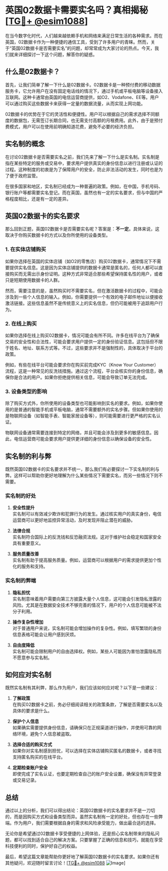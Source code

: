 # 英国02数据卡需要实名吗？真相揭秘[[TG💪+ @esim1088](https://t.me/s/esim1088)]

在当今数字化时代，人们越来越依赖手机和网络来满足日常生活的各种需求。而在英国，02数据卡作为一种便捷的通信工具，受到了许多用户的青睐。然而，关于“英国02数据卡是否需要实名”的问题，却常常成为大家讨论的热点。今天，我们就来详细探讨一下这个问题，解答你的疑惑。

## 什么是02数据卡？

首先，让我们简单了解一下什么是02数据卡。02数据卡是一种预付费的移动数据服务卡，它允许用户在没有固定电话线的情况下，通过手机或平板电脑等设备接入互联网。这种卡通常由英国的电信运营商提供，如O2、Vodafone、EE等。用户可以通过购买这些数据卡来获得一定量的数据流量，从而实现上网功能。

02数据卡的优势在于它的灵活性和便捷性。用户可以根据自己的需求选择不同额度的数据包，无需签订长期合同，也无需支付高额的月租费用。此外，由于是预付费模式，用户可以在使用前明确知道花费，避免不必要的经济负担。

## 实名制的概念

在讨论02数据卡是否需要实名之前，我们先来了解一下什么是实名制。实名制是指在某些特定的服务或交易中，要求用户提供真实的身份信息以进行注册或认证的过程。这种制度的初衷是为了保障用户的安全，防止非法活动的发生，同时也是为了便于政府监管。

在很多国家和地区，实名制已经成为一种普遍的政策。例如，在中国，手机号码、银行账户等都需要实名登记。而在英国，虽然也有一定的实名要求，但与中国的严格程度相比，还是有一定的差异。

## 英国02数据卡的实名要求

那么回到正题，英国02数据卡是否需要实名呢？答案是：**不一定**。具体来说，这取决于你购买数据卡的方式以及你所使用的设备类型。

### 1. 在实体店铺购买

如果你选择在英国的实体店铺（如O2的零售店）购买02数据卡，通常情况下不需要提供实名信息。这是因为实体店铺提供的数据卡通常是匿名的，任何人都可以直接购买而无需出示身份证明。这种方式非常适合那些希望保持匿名性的用户，或者只是短期使用数据卡的人群。

然而，需要注意的是，虽然购买时不需要实名，但在激活数据卡的过程中，可能会涉及到一些个人信息的输入。例如，你需要提供一个有效的电子邮件地址以便接收激活链接。这些信息虽然不是传统意义上的实名信息，但仍可能被用于追踪用户行为。

### 2. 在线上购买

如果你选择在线上购买02数据卡，情况可能会有所不同。许多在线平台为了确保交易的安全性和合法性，可能会要求用户提供一定的身份验证信息。这包括但不限于姓名、地址、联系方式等。不过，这些要求并不是强制性的，具体取决于平台的政策。

例如，有些在线平台可能会要求你在购买前完成KYC（Know Your Customer）流程，这是一种常见的反洗钱措施。通过这个流程，平台会核实你的身份信息，确保你是合法的用户。如果你拒绝提供相关信息，可能会导致订单无法完成。

### 3. 设备类型的影响

除了购买方式外，你所使用的设备类型也可能影响到实名的要求。例如，如果你使用的是普通的智能手机或平板电脑，通常不需要额外的实名步骤。但如果你使用的是物联网设备（如智能手表、智能家居设备等），则可能需要进行更严格的实名认证。

物联网设备通常需要连接到特定的网络，并且可能会涉及到更多的敏感信息。因此，电信运营商可能会要求用户提供更详细的身份信息以确保设备的安全性。

## 实名制的利与弊

既然英国02数据卡的实名要求并不统一，那么我们有必要探讨一下实名制的利与弊。这样可以帮助你更好地理解为什么某些情况下需要实名，而另一些情况下则不需要。

### 实名制的好处

1. **安全性提升**  
   实名制可以有效减少欺诈和犯罪行为的发生。通过核实用户的真实身份，电信运营商可以更好地监控异常活动，及时发现并阻止潜在的威胁。

2. **法律合规**  
   实名制符合国际上的反洗钱和反恐融资法规。这对于维护社会稳定和国家安全具有重要意义。

3. **服务质量改善**  
   实名制有助于提高服务质量。例如，运营商可以根据用户的需求提供更加个性化的服务和支持。

### 实名制的弊端

1. **隐私担忧**  
   实名制意味着用户需要向第三方披露大量个人信息，这可能会引发隐私泄露的风险。尤其是在数据安全技术不够完善的情况下，用户的个人信息可能被不法分子利用。

2. **操作复杂性增加**  
   对于普通用户来说，实名制可能会增加操作的复杂性。例如，填写繁琐的身份信息表格可能会让用户感到厌烦。

3. **自由度降低**  
   实名制可能会限制用户的自由选择权。例如，某些人可能因为害怕泄露隐私而不愿意参与实名制。

## 如何应对实名制

既然实名制有其利弊，那么作为用户，我们应该如何应对呢？以下是一些建议：

1. **了解政策**  
   在购买02数据卡之前，务必仔细阅读相关的政策条款，了解是否需要实名以及具体的要求是什么。

2. **保护个人信息**  
   如果确实需要提供身份信息，请确保只在正规渠道进行操作，并使用可靠的网络环境，避免个人信息被盗取。

3. **选择合适的购买方式**  
   如果你对实名制感到担忧，可以选择在实体店铺购买匿名的数据卡，或者寻找支持匿名购买的在线平台。

4. **定期检查账户安全**  
   即使完成了实名认证，也要定期检查自己的账户安全设置，确保没有异常登录或交易记录。

## 总结

通过以上的分析，我们可以得出结论：英国02数据卡的实名要求并不是一刀切的，而是因购买方式和设备类型而异。虽然实名制有一定的好处，但也存在一些弊端。作为用户，我们需要根据自身的需求和风险承受能力，做出最合适的选择。

无论你是希望通过02数据卡享受便捷的上网体验，还是担心实名制带来的隐私问题，都可以找到适合自己的解决方案。只要掌握了正确的信息和技巧，就能在享受科技便利的同时，保护好自己的权益。

最后，希望这篇文章能帮助你更好地了解英国02数据卡的实名要求。如果你还有其他疑问，欢迎随时留言讨论！[[TG💪+ @esim1088](https://t.me/s/esim1088) ![Image](https://i.postimg.cc/4NQfJmqS/Snipaste-2025-05-13-00-14-12.png)]